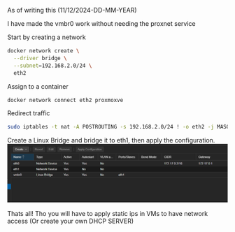 As of writing this (11/12/2024-DD-MM-YEAR)


I have made the vmbr0 work without needing the proxnet service

Start by creating a network

```bash
docker network create \
  --driver bridge \
  --subnet=192.168.2.0/24 \
  eth2
```

Assign to a container

```bash
docker network connect eth2 proxmoxve
```

Redirect traffic

```bash
sudo iptables -t nat -A POSTROUTING -s 192.168.2.0/24 ! -o eth2 -j MASQUERADE
```

Create a Linux Bridge and bridge it to eth1, then apply the configuration.
![vmbr0](./image.png)


Thats all! Tho you will have to apply static ips in VMs to have network access (Or create your own DHCP SERVER)
